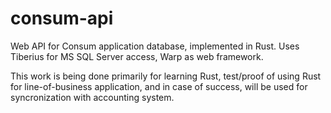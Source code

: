 # consum-api
Web API for Consum application database, implemented in Rust. 
Uses Tiberius for MS SQL Server access, Warp as web framework.

This work is being done primarily for learning Rust, test/proof of using Rust for line-of-business application, and in case of success, will be used for syncronization with accounting system.
